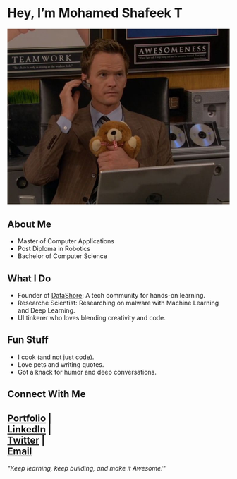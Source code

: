 # Hey, I’m Mohamed Shafeek T  

![Barney Stinson Icon](https://github.com/T-Mohamed-Shafeek/t-mohamed-shafeek/blob/main/barney%20stinson.jpeg)  

## About Me  
- Master of Computer Applications  
- Post Diploma in Robotics  
- Bachelor of Computer Science  

## What I Do  
- Founder of [DataShore](#): A tech community for hands-on learning.  
- Researche Scientist: Researching on malware with Machine Learning and Deep Learning.  
- UI tinkerer who loves blending creativity and code.  

## Fun Stuff  
- I cook (and not just code).  
- Love pets and writing quotes.  
- Got a knack for humor and deep conversations.  

## Connect With Me  

[Portfolio](https://shafee.netlify.app/) |  
[LinkedIn](https://www.linkedin.com/in/mohamed-shafeek-t-a226981b9/) |  
[Twitter](https://x.com/TMohamedShafeek) |  
[Email](mailto:shafeeubaidah@gmail.com)  
---

*"Keep learning, keep building, and make it Awesome!"*
